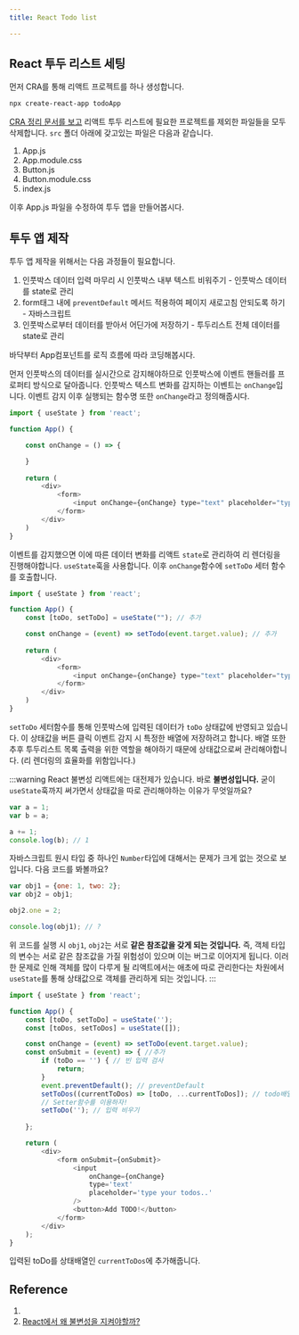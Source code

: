 ```yaml
---
title: React Todo list

---
```

## React 투두 리스트 세팅

먼저 CRA를 통해 리액트 프로젝트를 하나 생성합니다. 

```sh
npx create-react-app todoApp
```

[CRA 정리 문서를 보고](./cra.md) 리액트 투두 리스트에 필요한 프로젝트를 제외한 파일들을 모두 삭제합니다. `src` 폴더 아래에 갖고있는 파일은 다음과 같습니다.

1. App.js
2. App.module.css
3. Button.js
4. Button.module.css
5. index.js

이후 App.js 파일을 수정하여 투두 앱을 만들어봅시다.

## 투두 앱 제작
투두 앱 제작을 위해서는 다음 과정들이 필요합니다.

1. 인풋박스 데이터 입력 마무리 시 인풋박스 내부 텍스트 비워주기 - 인풋박스 데이터를 state로 관리
2. form태그 내에 `preventDefault` 메서드 적용하여 페이지 새로고침 안되도록 하기 - 자바스크립트
3. 인풋박스로부터 데이터를 받아서 어딘가에 저장하기 - 투두리스트 전체 데이터를 state로 관리

바닥부터 App컴포넌트를 로직 흐름에 따라 코딩해봅시다.

먼저 인풋박스의 데이터를 실시간으로 감지해야하므로 인풋박스에 이벤트 핸들러를 프로퍼티 방식으로 달아줍니다. 인풋박스 텍스트 변화를 감지하는 이벤트는 `onChange`입니다. 이벤트 감지 이후 실행되는 함수명 또한 `onChange`라고 정의해줍시다.

```js
import { useState } from 'react';

function App() {

    const onChange = () => {

    }
    
    return (
        <div>
            <form>
                <input onChange={onChange} type="text" placeholder="type your todos.." />
            </form>
        </div>
    )
}
```

이벤트를 감지했으면 이에 따른 데이터 변화를 리액트 `state`로 관리하여 리 렌더링을 진행해야합니다. `useState`훅을 사용합니다. 이후 `onChange`함수에 `setToDo` 세터 함수를 호출합니다.

```js
import { useState } from 'react';

function App() {
    const [toDo, setToDo] = useState(""); // 추가

    const onChange = (event) => setTodo(event.target.value); // 추가
    
    return (
        <div>
            <form>
                <input onChange={onChange} type="text" placeholder="type your todos.." />
            </form>
        </div>
    )
}
```

`setToDo` 세터함수를 통해 인풋박스에 입력된 데이터가 `toDo` 상태값에 반영되고 있습니다. 이 상태값을 버튼 클릭 이벤트 감지 시 특정한 배열에 저장하려고 합니다. 배열 또한 추후 투두리스트 목록 출력을 위한 역할을 해야하기 때문에 상태값으로써 관리해야합니다. (리 렌더링의 효율화를 위함입니다.)

:::warning React 불변성
리액트에는 대전제가 있습니다. 바로 **불변성입니다.** 굳이 `useState`훅까지 써가면서 상태값을 따로 관리해야하는 이유가 무엇일까요?

```javascript
var a = 1;
var b = a;

a += 1;
console.log(b); // 1
```

자바스크립트 원시 타입 중 하나인 `Number`타입에 대해서는 문제가 크게 없는 것으로 보입니다. 다음 코드를 봐볼까요?

```javascript
var obj1 = {one: 1, two: 2};
var obj2 = obj1;

obj2.one = 2;

console.log(obj1); // ?
```

위 코드를 실행 시 `obj1`, `obj2`는 서로 **같은 참조값을 갖게 되는 것입니다.** 즉, 객체 타입의 변수는 서로 같은 참조값을 가질 위험성이 있으며 이는 버그로 이어지게 됩니다. 이러한 문제로 인해 객체를 많이 다루게 될 리액트에서는 애초에 따로 관리한다는 차원에서 `useState`를 통해 상태값으로 객체를 관리하게 되는 것입니다.
:::

```js
import { useState } from 'react';

function App() {
    const [toDo, setToDo] = useState('');
    const [toDos, setToDos] = useState([]);

    const onChange = (event) => setToDo(event.target.value);
    const onSubmit = (event) => { //추가
        if (toDo == '') { // 빈 입력 검사
            return;
        }
        event.preventDefault(); // preventDefault
        setToDos((currentToDos) => [toDo, ...currentToDos]); // todo배열에 데이터 추가
        // Setter함수를 이용하자!
        setToDo(''); // 입력 비우기        
      
    };

    return (
        <div>
            <form onSubmit={onSubmit}>
                <input
                    onChange={onChange}
                    type='text'
                    placeholder='type your todos..'
                />
                <button>Add TODO!</button>
            </form>
        </div>
    );
}
```

입력된 toDo를 상태배열인 `currentToDos`에 추가해줍니다.




## Reference
1. 
2. [React에서 왜 불변성을 지켜야할까?](https://webigotr.tistory.com/293)